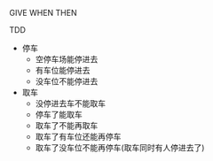 GIVE WHEN THEN

TDD
- 停车
    - 空停车场能停进去
    - 有车位能停进去
    - 没车位不能停进去
- 取车
    - 没停进去车不能取车
    - 停车了能取车
    - 取车了不能再取车
    - 取车了有车位还能再停车
    - 取车了没车位不能再停车(取车同时有人停进去了)
